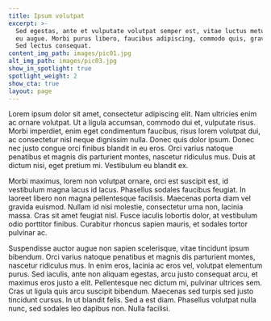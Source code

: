 ```yaml
---
title: Ipsum volutpat
excerpt: >-
  Sed egestas, ante et vulputate volutpat semper est, vitae luctus metus libero
  eu augue. Morbi purus libero, faucibus adipiscing, commodo quis, gravida est.
  Sed lectus consequat.
content_img_path: images/pic01.jpg
alt_img_path: images/pic03.jpg
show_in_spotlight: true
spotlight_weight: 2
show_cta: true
layout: page
---
```


 Lorem ipsum dolor sit amet, consectetur adipiscing elit. Nam ultricies enim ac ornare volutpat. Ut a ligula accumsan, commodo dui et, vulputate risus. Morbi imperdiet, enim eget condimentum faucibus, risus lorem volutpat dui, ac consectetur nisl neque dignissim nulla. Donec quis dolor ipsum. Donec nec justo congue orci finibus blandit in eu eros. Orci varius natoque penatibus et magnis dis parturient montes, nascetur ridiculus mus. Duis at dictum nisi, eget pretium mi. Vestibulum eu blandit ex.

Morbi maximus, lorem non volutpat ornare, orci est suscipit est, id vestibulum magna lacus id lacus. Phasellus sodales faucibus feugiat. In laoreet libero non magna pellentesque facilisis. Maecenas porta diam vel gravida euismod. Nullam id nisi molestie, consectetur urna non, lacinia massa. Cras sit amet feugiat nisl. Fusce iaculis lobortis dolor, at vestibulum odio porttitor finibus. Curabitur rhoncus sapien mauris, et sodales tortor pulvinar ac.

Suspendisse auctor augue non sapien scelerisque, vitae tincidunt ipsum bibendum. Orci varius natoque penatibus et magnis dis parturient montes, nascetur ridiculus mus. In enim eros, lacinia ac eros vel, volutpat elementum purus. Sed iaculis, ante non aliquam egestas, arcu justo consequat arcu, et maximus eros justo a elit. Pellentesque nec dictum mi, pulvinar ultrices sem. Cras ut ligula quis arcu suscipit bibendum. Maecenas sed turpis sed justo tincidunt cursus. In ut blandit felis. Sed a est diam. Phasellus volutpat nulla nunc, sed sodales leo dapibus non. Nulla facilisi.